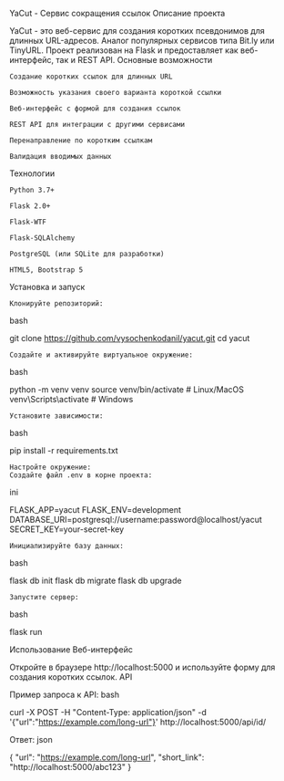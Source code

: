 YaCut - Сервис сокращения ссылок
Описание проекта

YaCut - это веб-сервис для создания коротких псевдонимов для длинных URL-адресов. Аналог популярных сервисов типа Bit.ly или TinyURL. Проект реализован на Flask и предоставляет как веб-интерфейс, так и REST API.
Основные возможности

    Создание коротких ссылок для длинных URL

    Возможность указания своего варианта короткой ссылки

    Веб-интерфейс с формой для создания ссылок

    REST API для интеграции с другими сервисами

    Перенаправление по коротким ссылкам

    Валидация вводимых данных

Технологии

    Python 3.7+

    Flask 2.0+

    Flask-WTF

    Flask-SQLAlchemy

    PostgreSQL (или SQLite для разработки)

    HTML5, Bootstrap 5

Установка и запуск

    Клонируйте репозиторий:

bash

git clone https://github.com/vysochenkodanil/yacut.git
cd yacut

    Создайте и активируйте виртуальное окружение:

bash

python -m venv venv
source venv/bin/activate  # Linux/MacOS
venv\Scripts\activate  # Windows

    Установите зависимости:

bash

pip install -r requirements.txt

    Настройте окружение:
    Создайте файл .env в корне проекта:

ini

FLASK_APP=yacut
FLASK_ENV=development
DATABASE_URI=postgresql://username:password@localhost/yacut
SECRET_KEY=your-secret-key

    Инициализируйте базу данных:

bash

flask db init
flask db migrate
flask db upgrade

    Запустите сервер:

bash

flask run

Использование
Веб-интерфейс

Откройте в браузере http://localhost:5000 и используйте форму для создания коротких ссылок.
API

Пример запроса к API:
bash

curl -X POST -H "Content-Type: application/json" -d '{"url":"https://example.com/long-url"}' http://localhost:5000/api/id/

Ответ:
json

{
  "url": "https://example.com/long-url",
  "short_link": "http://localhost:5000/abc123"
}
